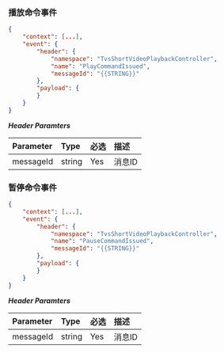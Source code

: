 ### 播放命令事件
```json
{
	"context": [...],
	"event": {
	    "header": {
    	    "namespace": "TvsShortVideoPlaybackController",
        	"name": "PlayCommandIssued",
            "messageId": "{{STRING}}"
    	},
    	"payload": {
    	}
	}
}
```
***Header Paramters***

|	Parameter			|	Type		|	必选	|	描述							|
|	:-------------------	|	:--------	|	:-----	|	:-----------------------------	|
|	messageId			|	string	|	Yes	|	消息ID						|

### 暂停命令事件
```json
{
	"context": [...],
	"event": {
	    "header": {
    	    "namespace": "TvsShortVideoPlaybackController",
        	"name": "PauseCommandIssued",
            "messageId": "{{STRING}}"
    	},
    	"payload": {
    	}
	}
}
```

***Header Paramters***

|	Parameter			|	Type		|	必选	|	描述							|
|	:-------------------	|	:--------	|	:-----	|	:-----------------------------	|
|	messageId			|	string	|	Yes	|	消息ID						|